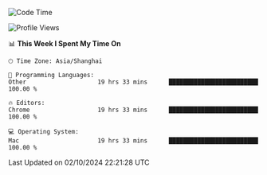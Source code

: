 <!--START_SECTION:waka-->
![Code Time](http://img.shields.io/badge/Code%20Time-2%2C827%20hrs%2053%20mins-blue)

![Profile Views](http://img.shields.io/badge/Profile%20Views-0-blue)

📊 **This Week I Spent My Time On** 

```text
🕑︎ Time Zone: Asia/Shanghai

💬 Programming Languages: 
Other                    19 hrs 33 mins      █████████████████████████   100.00 % 

🔥 Editors: 
Chrome                   19 hrs 33 mins      █████████████████████████   100.00 % 

💻 Operating System: 
Mac                      19 hrs 33 mins      █████████████████████████   100.00 % 
```


 Last Updated on 02/10/2024 22:21:28 UTC
<!--END_SECTION:waka-->